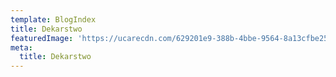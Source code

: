 ```yaml
---
template: BlogIndex
title: Dekarstwo
featuredImage: 'https://ucarecdn.com/629201e9-388b-4bbe-9564-8a13cfbe25cf/'
meta:
  title: Dekarstwo
---
```


